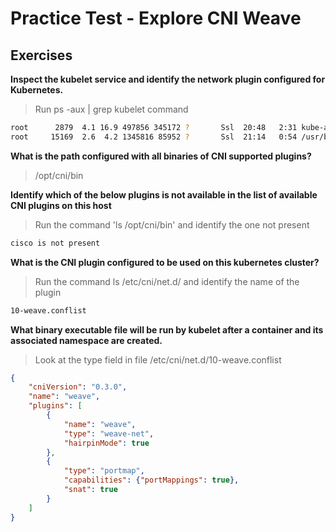 # Practice Test - Explore CNI Weave

## Exercises

**Inspect the kubelet service and identify the network plugin configured for Kubernetes.**

> Run ps -aux | grep kubelet command

```bash
root      2879  4.1 16.9 497856 345172 ?       Ssl  20:48   2:31 kube-apiserver --advertise-address=172.17.0.9 --allow-privileged=true --authorization-mode=Node,RBAC --client-ca-file=/etc/kubernetes/pki/ca.crt --enable-admission-plugins=NodeRestriction --enable-bootstrap-token-auth=true --etcd-cafile=/etc/kubernetes/pki/etcd/ca.crt --etcd-certfile=/etc/kubernetes/pki/apiserver-etcd-client.crt --etcd-keyfile=/etc/kubernetes/pki/apiserver-etcd-client.key --etcd-servers=https://127.0.0.1:2379 --insecure-port=0 --kubelet-client-certificate=/etc/kubernetes/pki/apiserver-kubelet-client.crt --kubelet-client-key=/etc/kubernetes/pki/apiserver-kubelet-client.key --kubelet-preferred-address-types=InternalIP,ExternalIP,Hostname --proxy-client-cert-file=/etc/kubernetes/pki/front-proxy-client.crt --proxy-client-key-file=/etc/kubernetes/pki/front-proxy-client.key --requestheader-allowed-names=front-proxy-client --requestheader-client-ca-file=/etc/kubernetes/pki/front-proxy-ca.crt --requestheader-extra-headers-prefix=X-Remote-Extra- --requestheader-group-headers=X-Remote-Group --requestheader-username-headers=X-Remote-User --secure-port=6443 --service-account-key-file=/etc/kubernetes/pki/sa.pub --service-cluster-ip-range=10.96.0.0/12 --tls-cert-file=/etc/kubernetes/pki/apiserver.crt --tls-private-key-file=/etc/kubernetes/pki/apiserver.key
root     15169  2.6  4.2 1345816 85952 ?       Ssl  21:14   0:54 /usr/bin/kubelet --bootstrap-kubeconfig=/etc/kubernetes/bootstrap-kubelet.conf --kubeconfig=/etc/kubernetes/kubelet.conf --config=/var/lib/kubelet/config.yaml --cgroup-driver=systemd --network-plugin=cni --pod-infra-container-image=k8s.gcr.io/pause:3.1 --cni-bin-dir=/opt/cni/bin
```

**What is the path configured with all binaries of CNI supported plugins?**

> /opt/cni/bin

**Identify which of the below plugins is not available in the list of available CNI plugins on this host**

> Run the command 'ls /opt/cni/bin' and identify the one not present

```bash
cisco is not present
```

**What is the CNI plugin configured to be used on this kubernetes cluster?**

> Run the command ls /etc/cni/net.d/ and identify the name of the plugin

```bash
10-weave.conflist
```

**What binary executable file will be run by kubelet after a container and its associated namespace are created.**

> Look at the type field in file /etc/cni/net.d/10-weave.conflist

```json
{
    "cniVersion": "0.3.0",
    "name": "weave",    
    "plugins": [        
        {            
            "name": "weave",
            "type": "weave-net",
            "hairpinMode": true
        },
        {
            "type": "portmap",
            "capabilities": {"portMappings": true},
            "snat": true
        }
    ]
}
```
